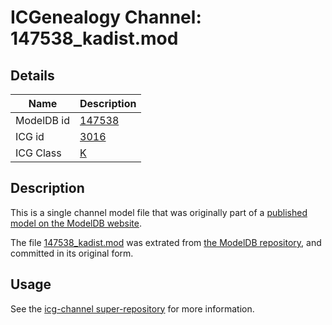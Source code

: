 # ICGenealogy Channel: 147538\_kadist.mod

## Details

Name | Description
---- | -----------
ModelDB id | [147538](http://senselab.med.yale.edu/ModelDB/ShowModel.cshtml?model=147538)
ICG id | [3016](http://icg.neurotheory.ox.ac.uk/channels/1/3016)
ICG Class | [K](http://icg.neurotheory.ox.ac.uk/channels/1)

## Description

This is a single channel model file that was originally part of a [published model on the ModelDB website](http://senselab.med.yale.edu/mModelDB/ShowModel.cshtml?model=147538).

The file [147538\_kadist.mod](147538_kadist.mod) was extrated from [the ModelDB repository](http://senselab.med.yale.edu/ModelDB/ShowModel.cshtml?model=147538), and committed in its original form.

## Usage

See the [icg-channel super-repository](https://github.com/icgenealogy/icg-channels) for more information.